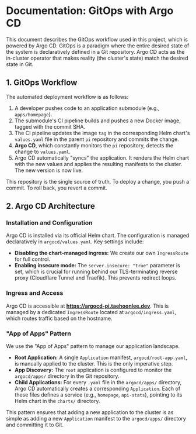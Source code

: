 # Documentation: GitOps with Argo CD

This document describes the GitOps workflow used in this project, which is powered by Argo CD. GitOps is a paradigm where the entire desired state of the system is declaratively defined in a Git repository. Argo CD acts as the in-cluster operator that makes reality (the cluster's state) match the desired state in Git.

## 1. GitOps Workflow

The automated deployment workflow is as follows:

1.  A developer pushes code to an application submodule (e.g., `apps/homepage`).
2.  The submodule's CI pipeline builds and pushes a new Docker image, tagged with the commit SHA.
3.  The CI pipeline updates the image `tag` in the corresponding Helm chart's `values.yaml` file in the parent `pi` repository and commits the change.
4.  **Argo CD**, which constantly monitors the `pi` repository, detects the change to `values.yaml`.
5.  Argo CD automatically "syncs" the application. It renders the Helm chart with the new values and applies the resulting manifests to the cluster. The new version is now live.

This repository is the single source of truth. To deploy a change, you push a commit. To roll back, you revert a commit.

## 2. Argo CD Architecture

### Installation and Configuration
Argo CD is installed via its official Helm chart. The configuration is managed declaratively in `argocd/values.yaml`. Key settings include:
-   **Disabling the chart-managed ingress:** We create our own `IngressRoute` for full control.
-   **Enabling insecure mode:** The `server.insecure: "true"` parameter is set, which is crucial for running behind our TLS-terminating reverse proxy (Cloudflare Tunnel and Traefik). This prevents redirect loops.

### Ingress and Access
Argo CD is accessible at **https://argocd-pi.taehoonlee.dev**. This is managed by a dedicated `IngressRoute` located at `argocd/ingress.yaml`, which routes traffic based on the hostname.

### "App of Apps" Pattern
We use the "App of Apps" pattern to manage our application landscape.
-   **Root Application:** A single `Application` manifest, `argocd/root-app.yaml`, is manually applied to the cluster. This is the only imperative step.
-   **App Discovery:** The `root` application is configured to monitor the `argocd/apps/` directory in the Git repository.
-   **Child Applications:** For every `.yaml` file in the `argocd/apps/` directory, Argo CD automatically creates a corresponding `Application`. Each of these files defines a service (e.g., `homepage`, `api-stats`), pointing to its Helm chart in the `charts/` directory.

This pattern ensures that adding a new application to the cluster is as simple as adding a new `Application` manifest to the `argocd/apps/` directory and committing it to Git.
